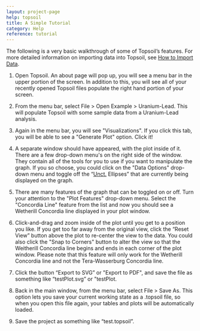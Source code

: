 ```yaml
---
layout: project-page
help: topsoil
title: A Simple Tutorial
category: Help
reference: tutorial
---
```

The following is a very basic walkthrough of some of Topsoil’s features. For more detailed information on importing data into Topsoil, see <a href="#importing">How to Import Data</a>.

1.	Open Topsoil. An about page will pop up, you will see a menu bar in the upper portion of the screen. In addition to this, you will see all of your recently opened Topsoil files populate the right hand portion of your screen.

2.	From the menu bar, select File > Open Example > Uranium-Lead. This will populate Topsoil with some sample data from a Uranium-Lead analysis.

3.	Again in the menu bar, you will see "Visualizations". If you click this tab, you will be able to see a "Generate Plot" option. Click it!

4.	A separate window should have appeared, with the plot inside of it. There are a few drop-down menu's on the right side of the window. They contain all of the tools for you to use if you want to manipulate the graph. If you so choose, you could click on the "Data Options" drop-down menu and toggle off the “[Unct.](#unct) Ellipses” that are currently being displayed on the graph.

5.	There are many features of the graph that can be toggled on or off. Turn your attention to the "Plot Features" drop-down menu. Select the "Concordia Line" feature from the list and now you should see a Wetherill Concordia line displayed in your plot window.

6.	Click-and-drag and zoom inside of the plot until you get to a position you like. If you get too far away from the original view, click the “Reset View” button above the plot to re-center the view to the data. You could also click the "Snap to Corners" button to alter the view so that the Weitherill Concordia line begins and ends in each corner of the plot window. Please note that this feature will only work for the Wetherill Concordia line and not the Tera-Wasserburg Concordia line.

7.	Click the button “Export to SVG” or "Export to PDF", and save the file as something like “testPlot.svg” or "testPlot.

8.	Back in the main window, from the menu bar, select File > Save As. This option lets you save your current working state as a .topsoil file, so when you open this file again, your tables and plots will be automatically loaded.

9.	Save the project as something like “test.topsoil”.
